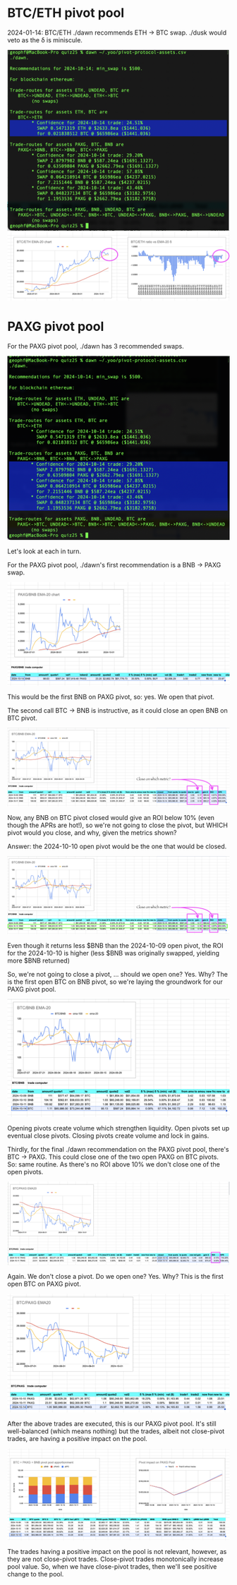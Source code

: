 # BTC/ETH pivot pool

2024-01-14: BTC/ETH ./dawn recommends ETH -> BTC swap. ./dusk would veto as the δ is miniscule.

![./dawn recommends ETH -> BTC swap](imgs/01-dawn-eth-btc.png)
![BTC/ETH chart](imgs/02-btc-eth.png)

# PAXG pivot pool

For the PAXG pivot pool, ./dawn has 3 recommended swaps. 

![./dawn PAXG pivot recommendations](imgs/03-dawn-paxg.png)

Let's look at each in turn.

For the PAXG pivot pool, ./dawn's first recommendation is a BNB -> PAXG swap. 

![PAXG/BNB chart](imgs/04-paxg-bnb.png)

This would be the first BNB on PAXG pivot, so: yes. We open that pivot. 

The second call BTC -> BNB is instructive, as it could close an open BNB on BTC pivot.

![BTC/BNB chart with pivot metrics](imgs/05-btc-bnb.png)

Now, any BNB on BTC pivot closed would give an ROI below 10% (even though the APRs are hot!), so we're not going to close the pivot, but WHICH pivot would you close, and why, given the metrics shown?

Answer: the 2024-10-10 open pivot would be the one that would be closed. 

![Close the pivot with the highest ROI (2024-10-10)](imgs/06-btc-bnb-close-2024-10-10-pivot.png)

Even though it returns less $BNB than the 2024-10-09 open pivot, the ROI for the 2024-10-10 is higher (less $BNB was originally swapped, yielding more $BNB returned)

So, we're not going to close a pivot, ... should we open one? Yes. Why? The is the first open BTC on BNB pivot, so we're laying the groundwork for our PAXG pivot pool.

![Open BTC on BNB pivot](imgs/07-btc-bnb-open-pivot.png)

Opening pivots create volume which strengthen liquidity. Open pivots set up eventual close pivots. Closing pivots create volume and lock in gains.

Thirdly, for the final ./dawn recommendation on the PAXG pivot pool, there's BTC -> PAXG. This could close one of the two open PAXG on BTC pivots. So: same routine. As there's no ROI above 10% we don't close one of the open pivots.

![BTC/PAXG chart](imgs/08-btc-paxg.png)

Again. We don't close a pivot. Do we open one? Yes. Why? This is the first open BTC on PAXG pivot.

![Open BTC on PAXG pivot](imgs/09-btc-paxg-open-pivot.png)

After the above trades are executed, this is our PAXG pivot pool. It's still well-balanced (which means nothing) but the trades, albeit not close-pivot trades, are having a positive impact on the pool.

![PAXG pivot pool after trades](imgs/10-paxg-pivot-pool.png)

The trades having a positive impact on the pool is not relevant, however, as they are not close-pivot trades. Close-pivot trades monotonically increase pool value. So, when we have close-pivot trades, then we'll see positive change to the pool.
